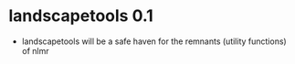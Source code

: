 # landscapetools 0.1

* landscapetools will be a safe haven for the remnants (utility functions) of nlmr
